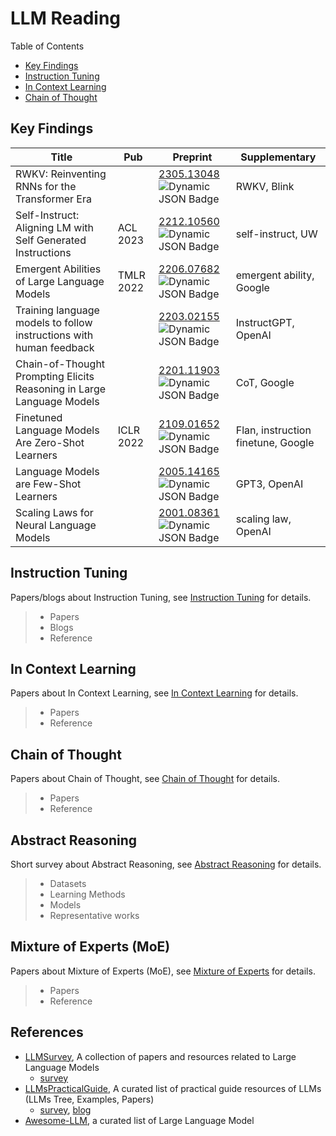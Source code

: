 # LLM Reading

Table of Contents

- [Key Findings](#key-findings)
- [Instruction Tuning](#instruction-tuning)
- [In Context Learning](#in-context-learning)
- [Chain of Thought](#chain-of-thought)

## Key Findings

| Title                                                                 | Pub       | Preprint                                                                                                                                                                                                                                                                                               | Supplementary                      |
| --------------------------------------------------------------------- | --------- | ------------------------------------------------------------------------------------------------------------------------------------------------------------------------------------------------------------------------------------------------------------------------------------------------------ | ---------------------------------- |
| RWKV: Reinventing RNNs for the Transformer Era                        |           | [2305.13048](https://arxiv.org/abs/2305.13048)          <br />   ![Dynamic JSON Badge](https://img.shields.io/badge/dynamic/json?url=https%3A%2F%2Fapi.semanticscholar.org%2Fgraph%2Fv1%2Fpaper%2F026b3396a63ed5772329708b7580d633bb86bec9%3Ffields%3DcitationCount&query=%24.citationCount&label=citation) | RWKV, Blink                        |
| Self-Instruct: Aligning LM with Self Generated Instructions           | ACL 2023  | [2212.10560](https://arxiv.org/abs/2212.10560)        <br />   ![Dynamic JSON Badge](https://img.shields.io/badge/dynamic/json?url=https%3A%2F%2Fapi.semanticscholar.org%2Fgraph%2Fv1%2Fpaper%2Fe65b346d442e9962a4276dc1c1af2956d9d5f1eb%3Ffields%3DcitationCount&query=%24.citationCount&label=citation)   | self-instruct, UW                  |
| Emergent Abilities of Large Language Models                           | TMLR 2022 | [2206.07682](https://arxiv.org/abs/2206.07682)  <br />   ![Dynamic JSON Badge](https://img.shields.io/badge/dynamic/json?url=https%3A%2F%2Fapi.semanticscholar.org%2Fgraph%2Fv1%2Fpaper%2Fdac3a172b504f4e33c029655e9befb3386e5f63a%3Ffields%3DcitationCount&query=%24.citationCount&label=citation)         | emergent ability,  Google         |
| Training language models to follow instructions with human feedback   |           | [2203.02155](https://arxiv.org/abs/2203.02155)  <br /> ![Dynamic JSON Badge](https://img.shields.io/badge/dynamic/json?url=https%3A%2F%2Fapi.semanticscholar.org%2Fgraph%2Fv1%2Fpaper%2Fd766bffc357127e0dc86dd69561d5aeb520d6f4c%3Ffields%3DcitationCount&query=%24.citationCount&label=citation)           | InstructGPT, OpenAI                |
| Chain-of-Thought Prompting Elicits Reasoning in Large Language Models |           |                                                                                                                                           [2201.11903](https://arxiv.org/abs/2201.11903)   <br /> ![Dynamic JSON Badge](https://img.shields.io/badge/dynamic/json?url=https%3A%2F%2Fapi.semanticscholar.org%2Fgraph%2Fv1%2Fpaper%2F1b6e810ce0afd0dd093f789d2b2742d047e316d5%3Ffields%3DcitationCount&query=%24.citationCount&label=citation)                                                                                                                                                          |   CoT, Google                                 |
| Finetuned Language Models Are Zero-Shot Learners                      | ICLR 2022 | [2109.01652](https://arxiv.org/abs/2109.01652)   <br /> ![Dynamic JSON Badge](https://img.shields.io/badge/dynamic/json?url=https%3A%2F%2Fapi.semanticscholar.org%2Fgraph%2Fv1%2Fpaper%2Fff0b2681d7b05e16c46dfb71d980cc2f605907cd%3Ffields%3DcitationCount&query=%24.citationCount&label=citation)          | Flan, instruction finetune, Google |
| Language Models are Few-Shot Learners                                 |           | [2005.14165](https://arxiv.org/abs/2005.14165)    <br /> ![Dynamic JSON Badge](https://img.shields.io/badge/dynamic/json?url=https%3A%2F%2Fapi.semanticscholar.org%2Fgraph%2Fv1%2Fpaper%2F6b85b63579a916f705a8e10a49bd8d849d91b1fc%3Ffields%3DcitationCount&query=%24.citationCount&label=citation)         | GPT3, OpenAI                       |
| Scaling Laws for Neural Language Models                               |           | [2001.08361](https://arxiv.org/abs/2001.08361) <br />   ![Dynamic JSON Badge](https://img.shields.io/badge/dynamic/json?url=https%3A%2F%2Fapi.semanticscholar.org%2Fgraph%2Fv1%2Fpaper%2Fe6c561d02500b2596a230b341a8eb8b921ca5bf2%3Ffields%3DcitationCount&query=%24.citationCount&label=citation)          | scaling law, OpenAI                |

## Instruction Tuning

Papers/blogs about Instruction Tuning, see [Instruction Tuning](InstructionTuning.md) for details.

> - Papers
> - Blogs
> - Reference

## In Context Learning

Papers about In Context Learning, see [In Context Learning](ICL.md) for details.

> - Papers
> - Reference

## Chain of Thought

Papers about Chain of Thought, see [Chain of Thought](reasoning/CoT.md) for details.

> - Papers
> - Reference

## Abstract Reasoning
Short survey about Abstract Reasoning, see [Abstract Reasoning](reasoning/AR.md) for details.

> - Datasets
> - Learning Methods
> - Models
> - Representative works

## Mixture of Experts (MoE)
Papers about Mixture of Experts (MoE), see [Mixture of Experts](MoE.md) for details.

> - Papers
> - Reference

## References

- [LLMSurvey](https://github.com/RUCAIBox/LLMSurvey), A collection of papers and resources related to Large Language Models
  - [survey](https://arxiv.org/abs/2303.18223)
- [LLMsPracticalGuide](https://github.com/Mooler0410/LLMsPracticalGuide), A curated list of practical guide resources of LLMs (LLMs Tree, Examples, Papers)
  - [survey](https://arxiv.org/abs/2304.13712), [blog](https://jingfengyang.github.io/gpt)
- [Awesome-LLM](https://github.com/Hannibal046/Awesome-LLM), a curated list of Large Language Model
